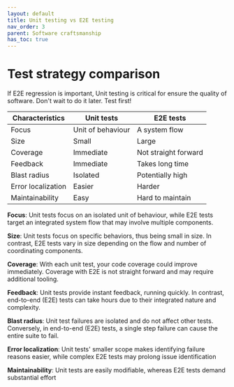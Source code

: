 ```yaml
---
layout: default
title: Unit testing vs E2E testing
nav_order: 3
parent: Software craftsmanship
has_toc: true
---
```


# Test strategy comparison

If E2E regression is important, Unit testing is critical for ensure the quality of software. Don't wait to do it later. Test first!
 

| **Characteristics** | **Unit tests**    | **E2E tests**        |
| ------------------- | ----------------- | -------------------- |
| Focus               | Unit of behaviour | A system flow        |
| Size                | Small             | Large                |
| Coverage            | Immediate         | Not straight forward |
| Feedback            | Immediate         | Takes long time      |
| Blast radius        | Isolated          | Potentially high     |
| Error localization  | Easier            | Harder               |
| Maintainability     | Easy              | Hard to maintain     |


**Focus**: Unit tests focus on an isolated unit of behaviour, while E2E tests target an integrated system flow that may involve multiple components.

**Size**: Unit tests focus on specific behaviors, thus being small in size. In contrast, E2E tests vary in size depending on the flow and number of coordinating components.

**Coverage**: With each unit test, your code coverage could improve immediately. Coverage with E2E is not straight forward and may require additional tooling.

**Feedback**: Unit tests provide instant feedback, running quickly. In contrast, end-to-end (E2E) tests can take hours due to their integrated nature and complexity. 

**Blast radius**: Unit test failures are isolated and do not affect other tests. Conversely, in end-to-end (E2E) tests, a single step failure can cause the entire suite to fail.

**Error localization**: Unit tests' smaller scope makes identifying failure reasons easier, while complex E2E tests may prolong issue identification

**Maintainability**: Unit tests are easily modifiable, whereas E2E tests demand substantial effort 




